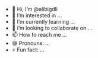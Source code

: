 - 👋 Hi, I’m @alibigdli
- 👀 I’m interested in ...
- 🌱 I’m currently learning ...
- 💞️ I’m looking to collaborate on ...
- 📫 How to reach me ...
- 😄 Pronouns: ...
- ⚡ Fun fact: ...

<!---
alibigdli/alibigdli is a ✨ special ✨ repository because its `README.md` (this file) appears on your GitHub profile.
You can click the Preview link to take a look at your changes.
--->
